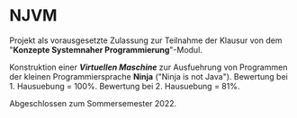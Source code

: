 # NJVM
Projekt als vorausgesetzte Zulassung zur Teilnahme der Klausur von dem "**Konzepte Systemnaher Programmierung**"-Modul.

Konstruktion einer ***Virtuellen Maschine*** zur Ausfuehrung von Programmen der kleinen Programmiersprache **Ninja** ("Ninja is not Java").
Bewertung bei 1. Hausuebung = 100%.
Bewertung bei 2. Hausuebung = 81%.

Abgeschlossen zum Sommersemester 2022.

